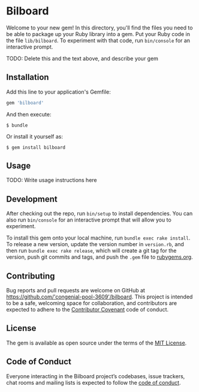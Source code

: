 # Bilboard

Welcome to your new gem! In this directory, you'll find the files you need to be able to package up your Ruby library into a gem. Put your Ruby code in the file `lib/bilboard`. To experiment with that code, run `bin/console` for an interactive prompt.

TODO: Delete this and the text above, and describe your gem

## Installation

Add this line to your application's Gemfile:

```ruby
gem 'bilboard'
```

And then execute:

    $ bundle

Or install it yourself as:

    $ gem install bilboard

## Usage

TODO: Write usage instructions here

## Development

After checking out the repo, run `bin/setup` to install dependencies. You can also run `bin/console` for an interactive prompt that will allow you to experiment.

To install this gem onto your local machine, run `bundle exec rake install`. To release a new version, update the version number in `version.rb`, and then run `bundle exec rake release`, which will create a git tag for the version, push git commits and tags, and push the `.gem` file to [rubygems.org](https://rubygems.org).

## Contributing

Bug reports and pull requests are welcome on GitHub at https://github.com/'congenial-pool-3609'/bilboard. This project is intended to be a safe, welcoming space for collaboration, and contributors are expected to adhere to the [Contributor Covenant](http://contributor-covenant.org) code of conduct.

## License

The gem is available as open source under the terms of the [MIT License](https://opensource.org/licenses/MIT).

## Code of Conduct

Everyone interacting in the Bilboard project’s codebases, issue trackers, chat rooms and mailing lists is expected to follow the [code of conduct](https://github.com/'congenial-pool-3609'/bilboard/blob/master/CODE_OF_CONDUCT.md).
